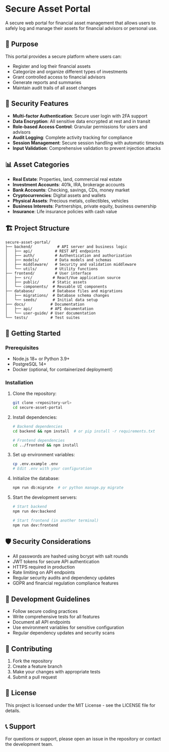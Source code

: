 # Secure Asset Portal

A secure web portal for financial asset management that allows users to safely log and manage their assets for financial advisors or personal use.

## 🎯 Purpose

This portal provides a secure platform where users can:
- Register and log their financial assets
- Categorize and organize different types of investments
- Grant controlled access to financial advisors
- Generate reports and summaries
- Maintain audit trails of all asset changes

## 🔐 Security Features

- **Multi-factor Authentication**: Secure user login with 2FA support
- **Data Encryption**: All sensitive data encrypted at rest and in transit
- **Role-based Access Control**: Granular permissions for users and advisors
- **Audit Logging**: Complete activity tracking for compliance
- **Session Management**: Secure session handling with automatic timeouts
- **Input Validation**: Comprehensive validation to prevent injection attacks

## 📊 Asset Categories

- **Real Estate**: Properties, land, commercial real estate
- **Investment Accounts**: 401k, IRA, brokerage accounts
- **Bank Accounts**: Checking, savings, CDs, money market
- **Cryptocurrencies**: Digital assets and wallets
- **Physical Assets**: Precious metals, collectibles, vehicles
- **Business Interests**: Partnerships, private equity, business ownership
- **Insurance**: Life insurance policies with cash value

## 🏗️ Project Structure

```
secure-asset-portal/
├── backend/           # API server and business logic
│   ├── api/          # REST API endpoints
│   ├── auth/         # Authentication and authorization
│   ├── models/       # Data models and schemas
│   ├── middleware/   # Security and validation middleware
│   └── utils/        # Utility functions
├── frontend/         # User interface
│   ├── src/         # React/Vue application source
│   ├── public/      # Static assets
│   └── components/  # Reusable UI components
├── database/        # Database files and migrations
│   ├── migrations/  # Database schema changes
│   └── seeds/       # Initial data setup
├── docs/           # Documentation
│   ├── api/        # API documentation
│   └── user-guide/ # User documentation
└── tests/          # Test suites
```

## 🚀 Getting Started

### Prerequisites

- Node.js 18+ or Python 3.9+
- PostgreSQL 14+
- Docker (optional, for containerized deployment)

### Installation

1. Clone the repository:
   ```bash
   git clone <repository-url>
   cd secure-asset-portal
   ```

2. Install dependencies:
   ```bash
   # Backend dependencies
   cd backend && npm install  # or pip install -r requirements.txt

   # Frontend dependencies
   cd ../frontend && npm install
   ```

3. Set up environment variables:
   ```bash
   cp .env.example .env
   # Edit .env with your configuration
   ```

4. Initialize the database:
   ```bash
   npm run db:migrate  # or python manage.py migrate
   ```

5. Start the development servers:
   ```bash
   # Start backend
   npm run dev:backend

   # Start frontend (in another terminal)
   npm run dev:frontend
   ```

## 🛡️ Security Considerations

- All passwords are hashed using bcrypt with salt rounds
- JWT tokens for secure API authentication
- HTTPS required in production
- Rate limiting on API endpoints
- Regular security audits and dependency updates
- GDPR and financial regulation compliance features

## 📝 Development Guidelines

- Follow secure coding practices
- Write comprehensive tests for all features
- Document all API endpoints
- Use environment variables for sensitive configuration
- Regular dependency updates and security scans

## 🤝 Contributing

1. Fork the repository
2. Create a feature branch
3. Make your changes with appropriate tests
4. Submit a pull request

## 📄 License

This project is licensed under the MIT License - see the LICENSE file for details.

## 📞 Support

For questions or support, please open an issue in the repository or contact the development team.
